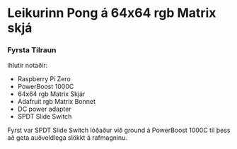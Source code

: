 # Leikurinn Pong á 64x64 rgb Matrix skjá

### Fyrsta Tilraun

íhlutir notaðir:

- Raspberry Pi Zero
- PowerBoost 1000C
- 64x64 rgb Matrix Skjár
- Adafruit rgb Matrix Bonnet
- DC power adapter
- SPDT Slide Switch

Fyrst var SPDT Slide Switch lóðaður við ground á PowerBoost 1000C til þess að geta auðveldlega slökkt á rafmagninu.
